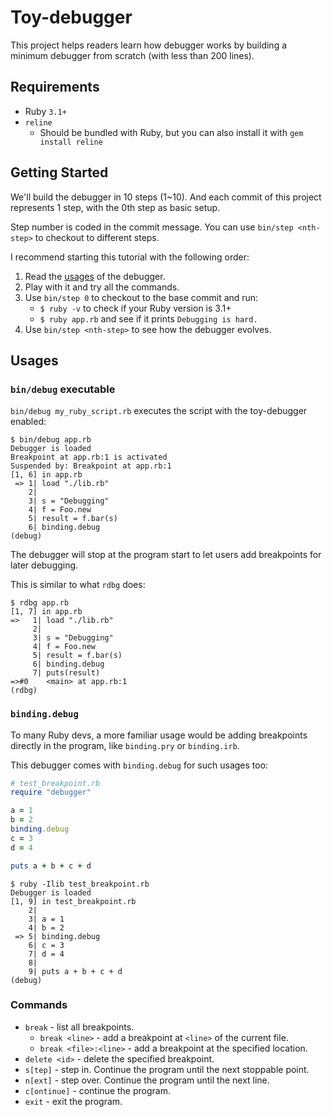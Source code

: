 # Toy-debugger

This project helps readers learn how debugger works by building a minimum debugger from scratch (with less than 200 lines).

## Requirements

- Ruby `3.1+`
- `reline`
  - Should be bundled with Ruby, but you can also install it with `gem install reline`

## Getting Started

We'll build the debugger in 10 steps (1~10). And each commit of this project represents 1 step, with the 0th step as basic setup.

Step number is coded in the commit message. You can use `bin/step <nth-step>` to checkout to different steps.

I recommend starting this tutorial with the following order:

1. Read the [usages](#usages) of the debugger.
2. Play with it and try all the commands.
3. Use `bin/step 0` to checkout to the base commit and run:
    - `$ ruby -v` to check if your Ruby version is 3.1+
    - `$ ruby app.rb` and see if it prints `Debugging is hard.`
4. Use `bin/step <nth-step>` to see how the debugger evolves.

## Usages

### `bin/debug` executable

`bin/debug my_ruby_script.rb` executes the script with the toy-debugger enabled:

```
$ bin/debug app.rb
Debugger is loaded
Breakpoint at app.rb:1 is activated
Suspended by: Breakpoint at app.rb:1
[1, 6] in app.rb
 => 1| load "./lib.rb"
    2|
    3| s = "Debugging"
    4| f = Foo.new
    5| result = f.bar(s)
    6| binding.debug
(debug)
```

The debugger will stop at the program start to let users add breakpoints for later debugging.

This is similar to what `rdbg` does:

```
$ rdbg app.rb
[1, 7] in app.rb
=>   1| load "./lib.rb"
     2|
     3| s = "Debugging"
     4| f = Foo.new
     5| result = f.bar(s)
     6| binding.debug
     7| puts(result)
=>#0    <main> at app.rb:1
(rdbg)
```

### `binding.debug`

To many Ruby devs, a more familiar usage would be adding breakpoints directly in the program, like `binding.pry` or `binding.irb`.

This debugger comes with `binding.debug` for such usages too:

```rb
# test_breakpoint.rb
require "debugger"

a = 1
b = 2
binding.debug
c = 3
d = 4

puts a + b + c + d
```

```
$ ruby -Ilib test_breakpoint.rb
Debugger is loaded
[1, 9] in test_breakpoint.rb
    2|
    3| a = 1
    4| b = 2
 => 5| binding.debug
    6| c = 3
    7| d = 4
    8|
    9| puts a + b + c + d
(debug)
```

### Commands

- `break` - list all breakpoints.
  - `break <line>` - add a breakpoint at `<line>` of the current file.
  - `break <file>:<line>` - add a breakpoint at the specified location.
- `delete <id>` - delete the specified breakpoint.
- `s[tep]` - step in. Continue the program until the next stoppable point.
- `n[ext]` - step over. Continue the program until the next line.
- `c[ontinue]` - continue the program.
- `exit` - exit the program.
